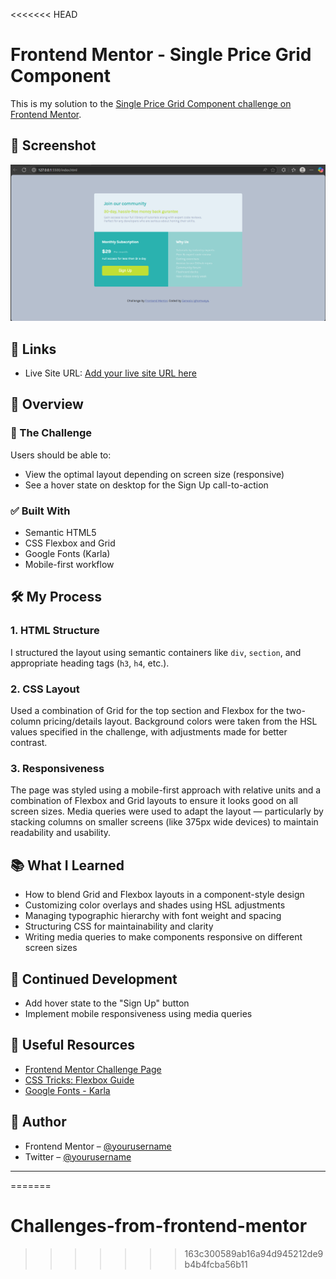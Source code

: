 <<<<<<< HEAD
# Frontend Mentor - Single Price Grid Component

This is my solution to the [Single Price Grid Component challenge on Frontend Mentor](https://www.frontendmentor.io/challenges/single-price-grid-component-5ce41129d0ff452fec5abbbc).

## 📸 Screenshot

![Screenshot of the solution](/solution.png)

## 🔗 Links

- Live Site URL: [Add your live site URL here](https://your-live-site.com)

## 🚀 Overview

### 🎯 The Challenge

Users should be able to:
- View the optimal layout depending on screen size (responsive)
- See a hover state on desktop for the Sign Up call-to-action

### ✅ Built With

- Semantic HTML5
- CSS Flexbox and Grid
- Google Fonts (Karla)
- Mobile-first workflow

## 🛠️ My Process

### 1. HTML Structure
I structured the layout using semantic containers like `div`, `section`, and appropriate heading tags (`h3`, `h4`, etc.).

### 2. CSS Layout
Used a combination of Grid for the top section and Flexbox for the two-column pricing/details layout. Background colors were taken from the HSL values specified in the challenge, with adjustments made for better contrast.

### 3. Responsiveness
The page was styled using a mobile-first approach with relative units and a combination of Flexbox and Grid layouts to ensure it looks good on all screen sizes. Media queries were used to adapt the layout — particularly by stacking columns on smaller screens (like 375px wide devices) to maintain readability and usability.

## 📚 What I Learned

- How to blend Grid and Flexbox layouts in a component-style design
- Customizing color overlays and shades using HSL adjustments
- Managing typographic hierarchy with font weight and spacing
- Structuring CSS for maintainability and clarity
- Writing media queries to make components responsive on different screen sizes

## 🔄 Continued Development

- Add hover state to the "Sign Up" button
- Implement mobile responsiveness using media queries


## 📘 Useful Resources

- [Frontend Mentor Challenge Page](https://www.frontendmentor.io/challenges/single-price-grid-component-5ce41129d0ff452fec5abbbc)
- [CSS Tricks: Flexbox Guide](https://css-tricks.com/snippets/css/a-guide-to-flexbox/)
- [Google Fonts - Karla](https://fonts.google.com/specimen/Karla)

## 👤 Author

- Frontend Mentor – [@yourusername](https://www.frontendmentor.io/profile/yourusername)
- Twitter – [@yourusername](https://twitter.com/yourusername)

---

=======
# Challenges-from-frontend-mentor
>>>>>>> 163c300589ab16a94d945212de9b4b4fcba56b11
